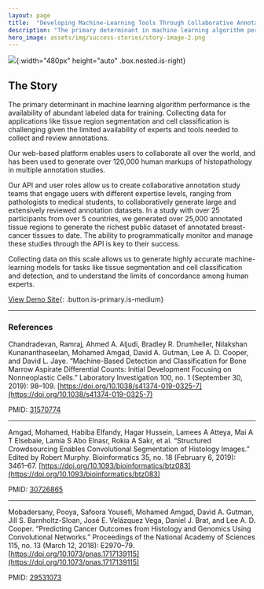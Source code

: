 ```yaml
---
layout: page
title:  "Developing Machine-Learning Tools Through Collaborative Annotation Studies"
description: "The primary determinant in machine learning algorithm performance is the availability of abundant labeled data for training ..."
hero_image: assets/img/success-stories/story-image-2.png
---
```


<div class="story-content is-clearfix" markdown="1">

![](/digital_slide_archive/assets/img/success-stories/story-image-2.png){:width="480px" height="auto" .box.nested.is-right}

## The Story

The primary determinant in machine learning algorithm performance is the availability of abundant labeled data for training. Collecting data for applications like tissue region segmentation and cell classification is challenging given the limited availability of experts and tools needed to collect and review annotations.

Our web-based platform enables users to collaborate all over the world, and has been used to generate over 120,000 human markups of histopathology in multiple annotation studies.

Our API and user roles allow us to create collaborative annotation study teams that engage users with different expertise levels, ranging from pathologists to medical students, to collaboratively generate large and extensively reviewed annotation datasets. In a study with over 25 participants from over 5 countries, we generated over 25,000 annotated tissue regions to generate the richest public dataset of annotated breast-cancer tissues to date. The ability to programmatically monitor and manage these studies through the API is key to their success.

Collecting data on this scale allows us to generate highly accurate machine-learning models for tasks like tissue segmentation and cell classification and detection, and to understand the limits of concordance among human experts.

[View Demo Site](http://demo.kitware.com/histomicstk/){: .button.is-primary.is-medium}

</div>

---

<div class="story-references" markdown="1">

### References

Chandradevan, Ramraj, Ahmed A. Aljudi, Bradley R. Drumheller, Nilakshan Kunananthaseelan, Mohamed Amgad, David A. Gutman, Lee A. D. Cooper, and David L. Jaye. “Machine-Based Detection and Classification for Bone Marrow Aspirate Differential Counts: Initial Development Focusing on Nonneoplastic Cells.” Laboratory Investigation 100, no. 1 (September 30, 2019): 98–109. [https://doi.org/10.1038/s41374-019-0325-7](https://doi.org/10.1038/s41374-019-0325-7)

PMID: [31570774](https://www.ncbi.nlm.nih.gov/pubmed/?term=31570774)

---

Amgad, Mohamed, Habiba Elfandy, Hagar Hussein, Lamees A Atteya, Mai A T Elsebaie, Lamia S Abo Elnasr, Rokia A Sakr, et al. “Structured Crowdsourcing Enables Convolutional Segmentation of Histology Images.” Edited by Robert Murphy. Bioinformatics 35, no. 18 (February 6, 2019): 3461–67. [https://doi.org/10.1093/bioinformatics/btz083](https://doi.org/10.1093/bioinformatics/btz083)

PMID: [30726865](https://www.ncbi.nlm.nih.gov/pubmed/?term=30726865)

---

Mobadersany, Pooya, Safoora Yousefi, Mohamed Amgad, David A. Gutman, Jill S. Barnholtz-Sloan, José E. Velázquez Vega, Daniel J. Brat, and Lee A. D. Cooper. “Predicting Cancer Outcomes from Histology and Genomics Using Convolutional Networks.” Proceedings of the National Academy of Sciences 115, no. 13 (March 12, 2018): E2970–79. [https://doi.org/10.1073/pnas.1717139115](https://doi.org/10.1073/pnas.1717139115)

PMID: [29531073](https://www.ncbi.nlm.nih.gov/pubmed/?term=29531073)

</div>

